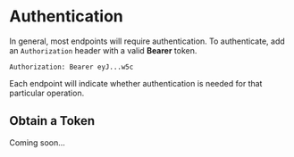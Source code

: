 # Authentication

In general, most endpoints will require authentication. To authenticate, add an `Authorization` header with a valid **Bearer** token.
```
Authorization: Bearer eyJ...w5c
```
Each endpoint will indicate whether authentication is needed for that particular operation.

## Obtain a Token

Coming soon...